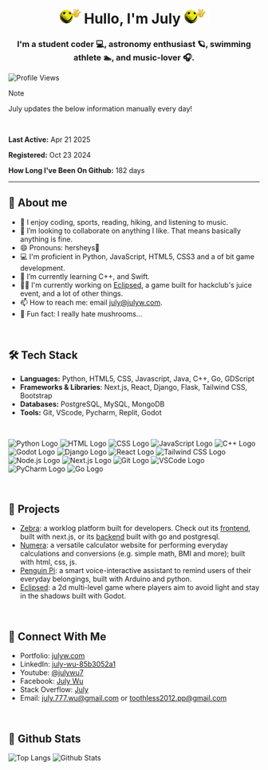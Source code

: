 <div align="center">
  
  # <img src="hullo.gif" alt="yellow smily face :)" width=50>Hullo, I'm July     <img src="hullo.gif" alt="A wacky gif of a yellow smily face waving hello." width=50>
  
  <h3>I'm a student coder 💻, astronomy enthusiast 🪐, swimming athlete 🏊, and music-lover 🎧.</h3>
</div>

![Profile Views](https://komarev.com/ghpvc/?username=JLW-7&color=blue&style=flat)

> [!NOTE]
> July updates the below information manually every day!
<br>

**Last Active:** Apr 21 2025

**Registered:** Oct 23 2024

**How Long I've Been On Github:** 182 days

___


## 👀 About me
- 👀 I enjoy coding, sports, reading, hiking, and listening to music.
- 💞️ I’m looking to collaborate on anything I like. That means basically anything is fine.  
- 😄 Pronouns: hersheys🍫
- 💻 I'm proficient in Python, JavaScript, HTML5, CSS3 and a of bit game development.  
- 🌱 I’m currently learning C++, and Swift.
- 🧑‍💻 I'm currently working on [Eclipsed](https://github.com/JLW-7/Eclipsed), a game built for hackclub's juice event, and a lot of other things.
- 📫 How to reach me: email [july@julyw.com](mailto:july@julyw.com).
- 🍄 Fun fact: I really hate mushrooms...
<br>

## 🛠️ Tech Stack
- **Languages:** Python, HTML5, CSS, Javascript, Java, C++, Go, GDScript
- **Frameworks & Libraries**: Next.js, React, Django, Flask, Tailwind CSS, Bootstrap
- **Databases:** PostgreSQL, MySQL, MongoDB
- **Tools:** Git, VScode, Pycharm, Replit, Godot

<br>

<img src="https://upload.wikimedia.org/wikipedia/commons/c/c3/Python-logo-notext.svg" width="50" height="50" alt="Python Logo"> <img src="https://upload.wikimedia.org/wikipedia/commons/6/61/HTML5_logo_and_wordmark.svg" width="50" height="50" alt="HTML Logo"> <img src="https://upload.wikimedia.org/wikipedia/commons/6/62/CSS3_logo.svg" width="50" height="50" alt="CSS Logo"> <img src="https://upload.wikimedia.org/wikipedia/commons/6/6a/JavaScript-logo.png" width="50" height="50" alt="JavaScript Logo">
<img src="https://upload.wikimedia.org/wikipedia/commons/1/18/ISO_C%2B%2B_Logo.svg" width="50" height="50" alt="C++ Logo"> <img src="https://encrypted-tbn0.gstatic.com/images?q=tbn:ANd9GcQ9BifcVcZfa4AL5OSVP_xe43d51GpuIC1agA&s" width="50" height="50" alt="Godot Logo"> <img src="https://www.svgrepo.com/show/353657/django-icon.svg" width="50" height="50" alt="Django Logo"> <img src="https://upload.wikimedia.org/wikipedia/commons/a/a7/React-icon.svg" width="50" height="50" alt="React Logo"> <img src="https://www.drupal.org/files/styles/grid-3-2x/public/project-images/screenshot_361.png?itok=w4CzcWyb" width="50" height="50" alt="Tailwind CSS Logo"> <img src="https://upload.wikimedia.org/wikipedia/commons/d/d9/Node.js_logo.svg" width="50" height="50" alt="Node.js Logo"> <img src="https://upload.wikimedia.org/wikipedia/commons/8/8e/Nextjs-logo.svg" width="50" height="50" alt="Next.js Logo"> <img src="https://upload.wikimedia.org/wikipedia/commons/thumb/3/3f/Git_icon.svg/2048px-Git_icon.svg.png" width="50" height="50" alt="Git Logo"> <img src="https://upload.wikimedia.org/wikipedia/commons/thumb/9/9a/Visual_Studio_Code_1.35_icon.svg/2048px-Visual_Studio_Code_1.35_icon.svg.png" width="50" height="50" alt="VSCode Logo"> <img src="https://upload.wikimedia.org/wikipedia/commons/thumb/1/1d/PyCharm_Icon.svg/1024px-PyCharm_Icon.svg.png" width="50" height="50" alt="PyCharm Logo"> <img src="https://go.dev/blog/go-brand/Go-Logo/PNG/Go-Logo_Blue.png" width="50" height="50" alt="Go Logo">

<br>

## 📁 Projects
- [Zebra](https://github.com/pacerclub/zebra): a worklog platform built for developers. Check out its [frontend](https://github.com/pacerclub/zebra-frontend), built with next.js, or its [backend](https://github.com/pacerclub/zebra-backend) built with go and postgresql.
- [Numera](https://github.com/JLW-7/Numera-Calculator-Website): a versatile calculator website for performing everyday calculations and conversions (e.g. simple math, BMI and more); built with html, css, js.
- [Penguin Pi](https://github.com/JLW-7/Penguin-Pi-Reminder-Assistant): a smart voice-interactive assistant to remind users of their everyday belongings, built with Arduino and python.
- [Eclipsed](https://github.com/JLW-7/Eclipsed): a 2d multi-level game where players aim to avoid light and stay in the shadows built with Godot.
<br>

## 🔗 Connect With Me
- Portfolio: [julyw.com](https://julyw.com/)
- LinkedIn: [july-wu-85b3052a1](https://www.linkedin.com/in/july-wu-85b3052a1/)
- Youtube: [@julywu7](https://www.youtube.com/@julywu7)
- Facebook: [July Wu](https://www.facebook.com/profile.php?id=61572697954233)
- Stack Overflow: [July](https://stackoverflow.com/users/29459174/july)
- Email: [july.777.wu@gmail.com](mailto:july.777.wu@gmail.com) or [toothless2012.pp@gmail.com](mailto:toothless2012.pp@gmail.com)
<br>

## 🐙 Github Stats
![Top Langs](https://github-readme-stats.vercel.app/api/top-langs/?username=JLW-7&layout=donut&langs_count=10&card_width=300&hide_border=true) ![Github Stats](https://github-readme-stats.vercel.app/api?username=JLW-7&show_icons=true&count_private=true&hide_border=true&show=reviews,prs_merged&rank_icon=github)




<!---
JLW-7/JLW-7 is a ✨ special ✨ repository because its `README.md` (this file) appears on your GitHub profile.  
You can click the Preview link to take a look at your changes.  
--->








